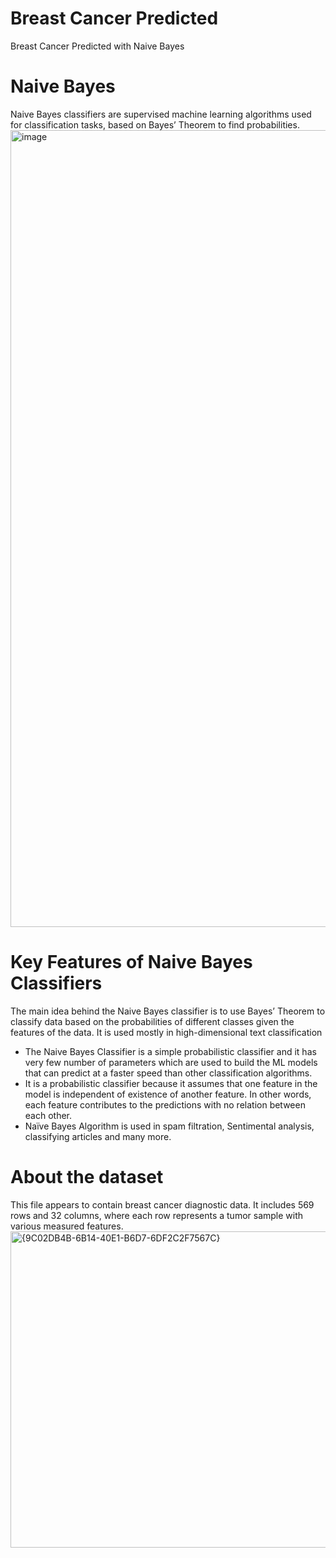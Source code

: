 # Breast Cancer Predicted
Breast Cancer Predicted with Naive Bayes

# Naive Bayes
Naive Bayes classifiers are supervised machine learning algorithms used for classification tasks, based on Bayes’ Theorem to find probabilities.
<img width="2325" height="1275" alt="image" src="https://github.com/user-attachments/assets/10ade233-c5f2-427f-98e1-cbc4db4f4f97" />

# Key Features of Naive Bayes Classifiers
The main idea behind the Naive Bayes classifier is to use Bayes’ Theorem to classify data based on the probabilities of different classes given the features of the data. It is used mostly in high-dimensional text classification

  - The Naive Bayes Classifier is a simple probabilistic classifier and it has very few number of parameters which are used to build the ML models that can predict at a faster speed than other classification algorithms.
  - It is a probabilistic classifier because it assumes that one feature in the model is independent of existence of another feature. In other words, each feature contributes to the predictions with no relation between each other.
  - Naïve Bayes Algorithm is used in spam filtration, Sentimental analysis, classifying articles and many more.

# About the dataset 
This file appears to contain breast cancer diagnostic data. It includes 569 rows and 32 columns, where each row represents a tumor sample with various measured features.
<img width="1844" height="506" alt="{9C02DB4B-6B14-40E1-B6D7-6DF2C2F7567C}" src="https://github.com/user-attachments/assets/447f6668-20b7-4e66-9359-5a8442a8f505" />


